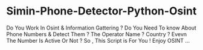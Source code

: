 # Simin-Phone-Detector-Python-Osint
Do You Work In Osint &amp; Information Gattering ? Do You Need To know About Phone Numbers &amp; Detect Them ? The Operator Name ? Country ? Evevn The Number Is Active Or Not ? So , This Script is For You ! Enjoy OSINT ...
